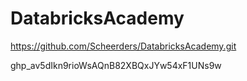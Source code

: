 # DatabricksAcademy

https://github.com/Scheerders/DatabricksAcademy.git

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
